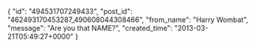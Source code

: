  {
   "id": "494531707249433",
   "post_id": "462493170453287_490608044308466",
   "from_name": "Harry Wombat",
   "message": "Are you that NAME?",
   "created_time": "2013-03-21T05:49:27+0000"
 }
